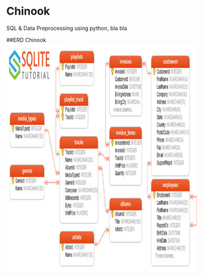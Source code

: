 # Chinook
SQL & Data Preprocessing using python, bla bla

##ERD Chinook
<img src="Assets/sqlite-sample-database-color (1).jpg" alt="ERD Chinook" width="500" height="600">
